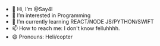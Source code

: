 - 👋 Hi, I’m @Say4l
- 👀 I’m interested in Programming
- 🌱 I’m currently learning REACT/NODE JS/PYTHON/SWIFT
- 📫 How to reach me: I don't know felluhhhh.
- 😄 Pronouns: Heli/copter


